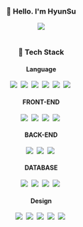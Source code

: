 <div align="center">

  <h3 align="center">👋 Hello. I'm HyunSu</h3>
  
  <a href="https://hits.seeyoufarm.com"><img src="https://hits.seeyoufarm.com/api/count/incr/badge.svg?url=https%3A%2F%2Fgithub.com%2Fqqaazz0222&count_bg=%2328282F&title_bg=%2328282F&icon=hey.svg&icon_color=%23E9E9FF&title=%EB%A7%88%EB%A9%98%EC%88%98+%EC%97%89%EB%8D%A9%EC%9D%B4+%EB%A7%9E%EC%9D%80+%ED%9A%9F%EC%88%98&edge_flat=true"/></a>
  <br><br>
  
  <h3 align="center">🔨 Tech Stack</h3>
  <h4 align="center">Language</h4>
  <p align="center">
    <img src="https://img.shields.io/badge/JavaScript-F7DF1E?style=for-the-badge&logo=JavaScript&logoColor=white"/></a>&nbsp 
    <img src="https://img.shields.io/badge/TypeScript-007ACC?style=for-the-badge&logo=typescript&logoColor=white"/></a>&nbsp
    <img src="https://img.shields.io/badge/Python-14354C?style=for-the-badge&logo=python&logoColor=white"/></a>&nbsp
    <img src="https://img.shields.io/badge/R-276DC3?style=for-the-badge&logo=r&logoColor=white"/></a>&nbsp
    <img src="https://img.shields.io/badge/HTML5-E34F26?style=for-the-badge&logo=HTML5&logoColor=white"/></a>&nbsp 
    <img src="https://img.shields.io/badge/css-1572B6?style=for-the-badge&logo=css3&logoColor=white"/></a>&nbsp
  </p>
  <h4 align="center">FRONT-END</h4>
  <p align="center">
    <img src="https://img.shields.io/badge/React-20232A?style=for-the-badge&logo=react&logoColor=61DAFB"/></a>&nbsp
    <img src="https://img.shields.io/badge/React_Native-20232A?style=for-the-badge&logo=react&logoColor=61DAFB"/></a>&nbsp
    <img src="https://img.shields.io/badge/Next.js-000?logo=nextdotjs&logoColor=fff&style=for-the-badge"/></a>&nbsp
    <img src="https://img.shields.io/badge/Flutter-02569B?style=for-the-badge&logo=flutter&logoColor=white"/></a>&nbsp<br>
  </p>
  <h4 align="center">BACK-END</h4>
  <p align="center">
    <img src="https://img.shields.io/badge/Node.js-43853D?style=for-the-badge&logo=node.js&logoColor=white"/></a>&nbsp
    <img src="https://img.shields.io/badge/Express.js-404D59?style=for-the-badge"/></a>&nbsp
    <img src="https://img.shields.io/badge/Flask-000000?style=for-the-badge&logo=flask&logoColor=white"/></a>&nbsp
  </p>
  <h4 align="center">DATABASE</h4>
  <p align="center">
    <img src="https://img.shields.io/badge/MySQL-00000F?style=for-the-badge&logo=mysql&logoColor=white"/></a>&nbsp
    <img src="https://img.shields.io/badge/MariaDB-003545?style=for-the-badge&logo=mariadb&logoColor=white"/></a>&nbsp  
    <img src="https://img.shields.io/badge/dynamodb-4053D6?style=for-the-badge&logo=amazondynamodb&logoColor=white"/></a>&nbsp  
    <img src="https://img.shields.io/badge/MongoDB-4EA94B?style=for-the-badge&logo=mongodb&logoColor=white"/></a>&nbsp  
  </p>
  <h4 align="center">Design</h4>
  <p align="center">
    <img src="https://img.shields.io/badge/Adobe%20Photoshop-31A8FF?style=for-the-badge&logo=Adobe%20Photoshop&logoColor=black"/></a>&nbsp
    <img src="https://img.shields.io/badge/Adobe%20Illustrator-FF9A00?style=for-the-badge&logo=adobe%20illustrator&logoColor=white"/></a>&nbsp  
    <img src="https://img.shields.io/badge/Adobe%20after%20affects-CF96FD?style=for-the-badge&logo=Adobe%20after%20effects&logoColor=393665"/></a>&nbsp  
    <img src="https://img.shields.io/badge/Adobe%20Premiere%20Pro-9999FF?style=for-the-badge&logo=Adobe%20Premiere%20Pro&logoColor=white"/></a>&nbsp  
    <img src="https://img.shields.io/badge/Figma-F24E1E?style=for-the-badge&logo=figma&logoColor=white"/></a>&nbsp  
  </p>
